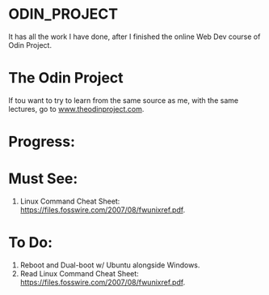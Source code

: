 # ODIN_PROJECT
It has all the work I have done, after I finished the online Web Dev course of Odin Project.

# The Odin Project
If tou want to try to learn from the same source as me, with the same lectures, go to www.theodinproject.com.


# Progress:

# Must See:
1. Linux Command Cheat Sheet: https://files.fosswire.com/2007/08/fwunixref.pdf.

# To Do:
1. Reboot and Dual-boot w/ Ubuntu alongside Windows.
2. Read Linux Command Cheat Sheet: https://files.fosswire.com/2007/08/fwunixref.pdf.
